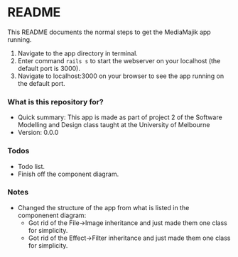 # README #

This README documents the normal steps to get the MediaMajik app running.

1. Navigate to the app directory in terminal.
2. Enter command ```rails s``` to start the webserver on your localhost (the default port is 3000).
3. Navigate to localhost:3000 on your browser to see the app running on the default port.

### What is this repository for? ###

* Quick summary: This app is made as part of project 2 of the Software Modelling and Design class taught at the University of Melbourne
* Version: 0.0.0

### Todos ###

* Todo list.
* Finish off the component diagram.

### Notes ###
* Changed the structure of the app from what is listed in the componenent diagram:
	+ Got rid of the File->Image inheritance and just made them one class for simplicity.
	+ Got rid of the Effect->Filter inheritance and just made them one class for simplicity.
